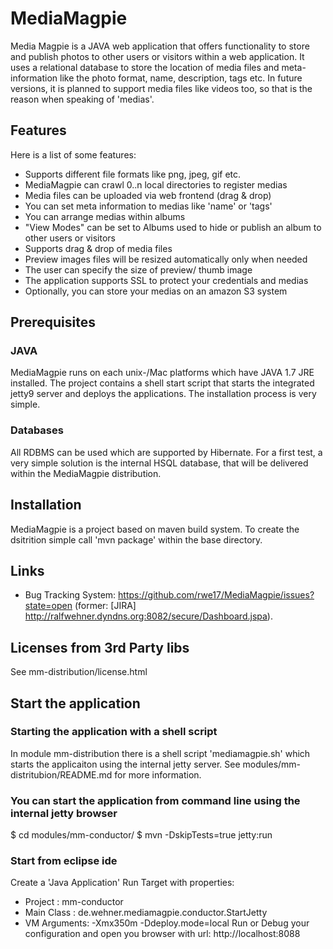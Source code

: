 MediaMagpie
===========
Media Magpie is a JAVA web application that offers functionality to store and publish photos to other users or visitors within a web application. It uses a relational database to store the location of media files and meta-information like the photo format, name, description, tags etc.
In future versions, it is planned to support media files like videos too, so that is the reason when speaking of 'medias'.


Features
--------
Here is a list of some features:
- Supports different file formats like png, jpeg, gif etc.
- MediaMagpie can crawl 0..n local directories to register medias
- Media files can be uploaded via web frontend (drag & drop)
- You can set meta information to medias like 'name' or 'tags'
- You can arrange medias within albums
- "View Modes" can be set to Albums used to hide or publish an album to other users or visitors
- Supports drag & drop of media files
- Preview images files will be resized automatically only when needed
- The user can specify the size of preview/ thumb image
- The application supports SSL to protect your credentials and medias
- Optionally, you can store your medias on an amazon S3 system

Prerequisites
-------------
### JAVA
MediaMagpie runs on each unix-/Mac platforms which have JAVA 1.7 JRE installed. The project contains a shell start script that starts the integrated jetty9  server and deploys the applications. The installation process is very simple.
### Databases
All RDBMS can be used which are supported by Hibernate. For a first test, a very simple solution is the internal HSQL database, that will be delivered within the MediaMagpie distribution.


Installation
------------
MediaMagpie is a project based on maven build system. To create the dsitrition simple call 'mvn package' within the base directory.

Links
-----
* Bug Tracking System: https://github.com/rwe17/MediaMagpie/issues?state=open (former: [JIRA] http://ralfwehner.dyndns.org:8082/secure/Dashboard.jspa).

Licenses from 3rd Party libs
----------------------------
See mm-distribution/license.html

Start the application
---------------------
### Starting the application with a shell script
In module mm-distribution there is a shell script 'mediamagpie.sh' which starts the applicaiton using the internal jetty server.
See modules/mm-distritubion/README.md for more information.
 
### You can start the application from command line using the internal jetty browser
  $ cd modules/mm-conductor/
  $ mvn -DskipTests=true jetty:run

### Start from eclipse ide
Create a 'Java Application' Run Target with properties:
 - Project     : mm-conductor
 - Main Class  : de.wehner.mediamagpie.conductor.StartJetty
 - VM Arguments: -Xmx350m -Ddeploy.mode=local 
Run or Debug your configuration and open you browser with url: http://localhost:8088 

